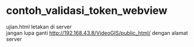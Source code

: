 # contoh_validasi_token_webview  
ujian.html letakan di server  
jangan lupa ganti http://192.168.43.8/VideoGIS/public_html/ dengan alamat server  
